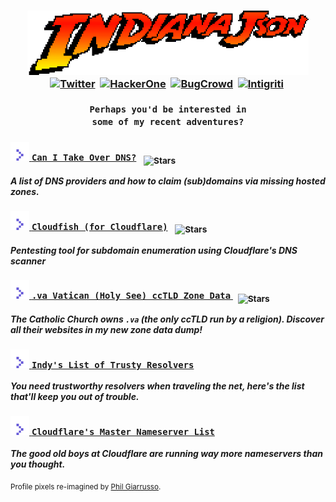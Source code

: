 <!--<p align=center><img src="json_x5.png" width=500>-->
<!--<h3 align=center><code>Well, here I am back in the rainforest.</code></h3></p>
<img src="rainforest.gif">-->
[<h3 align=center><img src='animated.gif' width="450px"/>](https://youtu.be/ClwIj3x24Q4?t=29)<br>
[![Twitter](https://img.shields.io/twitter/url/https/twitter.com/indianajson.svg?style=social&label=Follow%20%40indianajson)](https://twitter.com/indianajson)&nbsp;
[![HackerOne](https://img.shields.io/static/v1?label=HackerOne%20&message=@faberge&color=e13e8a&logo=hackerone)](https://hackerone.com/faberge)&nbsp;
[![BugCrowd](https://img.shields.io/static/v1?label=BugCrowd%20&message=@indianajson&color=F26822&logo=bugcrowd)](https://bugcrowd.com/indianajson)&nbsp;
[![Intigriti](https://img.shields.io/static/v1?label=Intigriti%20&message=@indianajson&color=161A36&logo=intigriti)](https://app.intigriti.com/researcher/profile/indianajson)&nbsp;
<br><br><code>Perhaps you'd be interested in some of my recent adventures?</code></h3></p>

 [<h3> <img src="arrow.svg" width="30px" height="30px" /> `Can I Take Over DNS?`](https://github.com/indianajson/can-i-take-over-dns#readme) &nbsp; <sub>![Stars](https://img.shields.io/github/stars/indianajson/can-i-take-over-dns?label=Stars&style=social)</sub> </h3>   ***A list of DNS providers and how to claim (sub)domains via missing hosted zones.*** 

 [<h3> <img src="arrow.svg" width="30px" height="30px" /> `Cloudfish (for Cloudflare)`](https://github.com/indianajson/cloudfish#readme)  &nbsp; <sub>![Stars](https://img.shields.io/github/stars/indianajson/cloudfish?label=Stars&style=social)</h3>   ***Pentesting tool  for subdomain enumeration using Cloudflare's DNS scanner***  

[<!--<img src='vatican.gif' width="450px"/>--><h3> <img src="arrow.svg" width="30px" height="30px" />  `.va Vatican (Holy See) ccTLD Zone Data`  ](https://github.com/indianajson/va-zone#readme) &nbsp; <sub>![Stars](https://img.shields.io/github/stars/indianajson/va-zone?label=Stars&style=social)</h3>***The Catholic Church owns `.va` (the only ccTLD run by a religion). Discover all their websites in my new zone data dump!***

[<!--<img src='https://raw.githubusercontent.com/indianajson/trusty-resolvers/master/cave.jpg' width="450px"/>--><h3> <img src="arrow.svg" width="30px" height="30px" />  `Indy's List of Trusty Resolvers` ](https://github.com/indianajson/trusty-resolvers#readme)</h3>***You need trustworthy resolvers when traveling the net, here's the list that'll keep you out of trouble.*** 
 
[<!--<img src='https://raw.githubusercontent.com/indianajson/trusty-resolvers/master/cave.jpg' width="450px"/>--><h3> <img src="arrow.svg" width="30px" height="30px" />  `Cloudflare's Master Nameserver List` ]( https://github.com/indianajson/cloudflare-nameservers/blob/main/README.md#readme)</h3>***The good old boys at Cloudflare are running way more nameservers than you thought.*** 
 

 
<sub>Profile pixels re-imagined by <a href="https://dribbble.com/shots/4426261-Indy-Re-Draw" target="_blank">Phil Giarrusso</a>.</sub>
